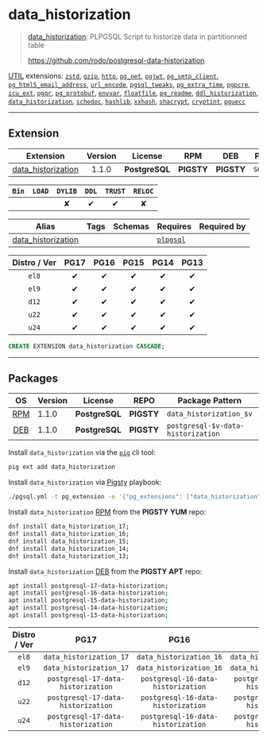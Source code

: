 # data_historization


> [data_historization](https://github.com/rodo/postgresql-data-historization): PLPGSQL Script to historize data in partitionned table
>
> https://github.com/rodo/postgresql-data-historization





[UTIL](/util) extensions: [`zstd`](/zstd), [`gzip`](/gzip), [`http`](/http), [`pg_net`](/pg_net), [`pgjwt`](/pgjwt), [`pg_smtp_client`](/pg_smtp_client), [`pg_html5_email_address`](/pg_html5_email_address), [`url_encode`](/url_encode), [`pgsql_tweaks`](/pgsql_tweaks), [`pg_extra_time`](/pg_extra_time), [`pgpcre`](/pgpcre), [`icu_ext`](/icu_ext), [`pgqr`](/pgqr), [`pg_protobuf`](/pg_protobuf), [`envvar`](/envvar), [`floatfile`](/floatfile), [`pg_readme`](/pg_readme), [`ddl_historization`](/ddl_historization), [`data_historization`](/data_historization), [`schedoc`](/schedoc), [`hashlib`](/hashlib), [`xxhash`](/xxhash), [`shacrypt`](/shacrypt), [`cryptint`](/cryptint), [`pguecc`](/pguecc)


-------
## Extension


| Extension | Version | License | RPM | DEB | PL |
|-----------|:-------:|:-------:|:---:|:---:|:--:|
| [data_historization](https://github.com/rodo/postgresql-data-historization) | 1.1.0 | **<span class="tcblue">PostgreSQL</span>** | **<span class="tcwarn">PIGSTY</span>** | **<span class="tcwarn">PIGSTY</span>** | `SQL` |



| `Bin` | `LOAD` | `DYLIB` | `DDL` | `TRUST` | `RELOC` |
|:-----:|:------:|:-------:|:-----:|:-------:|:-------:|
|  |  | <span class="tcwarn">✘</span> | <span class="tcblue">✔</span> | <span class="tcblue">✔</span> | <span class="tcwarn">✘</span> |



| Alias | Tags | Schemas | Requires | Required by |
|-------|------|---------|----------|-------------|
| [data_historization](/data_historization) |  |  | [`plpgsql`](plpgsql) |  |



| Distro / Ver | PG17 | PG16 | PG15 | PG14 | PG13 |
|:------------:|:----:|:----:|:----:|:----:|:----:|
| `el8` | <span class="tcblue">✔</span> | <span class="tcblue">✔</span> | <span class="tcblue">✔</span> | <span class="tcblue">✔</span> | <span class="tcblue">✔</span> |
| `el9` | <span class="tcblue">✔</span> | <span class="tcblue">✔</span> | <span class="tcblue">✔</span> | <span class="tcblue">✔</span> | <span class="tcblue">✔</span> |
| `d12` | <span class="tcblue">✔</span> | <span class="tcblue">✔</span> | <span class="tcblue">✔</span> | <span class="tcblue">✔</span> | <span class="tcblue">✔</span> |
| `u22` | <span class="tcblue">✔</span> | <span class="tcblue">✔</span> | <span class="tcblue">✔</span> | <span class="tcblue">✔</span> | <span class="tcblue">✔</span> |
| `u24` | <span class="tcblue">✔</span> | <span class="tcblue">✔</span> | <span class="tcblue">✔</span> | <span class="tcblue">✔</span> | <span class="tcblue">✔</span> |





```sql
CREATE EXTENSION data_historization CASCADE;
```

-----------


## Packages


| OS | Version | License | REPO | Package Pattern | 17 | 16 | 15 | 14 | 13 | Dependency |
|:--:|---------|:-------:|:----:|-----------------|:--:|:--:|:--:|:--:|:--:|------------|
| [RPM](/rpm) | 1.1.0 | **<span class="tcblue">PostgreSQL</span>** | **<span class="tcwarn">PIGSTY</span>** | `data_historization_$v` | **<span class="tcwarn">✔</span>** | **<span class="tcwarn">✔</span>** | **<span class="tcwarn">✔</span>** | **<span class="tcwarn">✔</span>** | **<span class="tcwarn">✔</span>** |  |
| [DEB](/deb) | 1.1.0 | **<span class="tcblue">PostgreSQL</span>** | **<span class="tcwarn">PIGSTY</span>** | `postgresql-$v-data-historization` | **<span class="tcwarn">✔</span>** | **<span class="tcwarn">✔</span>** | **<span class="tcwarn">✔</span>** | **<span class="tcwarn">✔</span>** | **<span class="tcwarn">✔</span>** |  |



Install `data_historization` via the [`pig`](https://github.com/pgsty/pig) cli tool:

```bash
pig ext add data_historization
```


Install `data_historization` via [Pigsty](https://pigsty.io/docs/pgext/usage/install/) playbook:

```bash
./pgsql.yml -t pg_extension -e '{"pg_extensions": ["data_historization"]}'
```


Install `data_historization` [RPM](/rpm) from the **<span class="tcwarn">PIGSTY</span>** **YUM** repo:

```bash
dnf install data_historization_17;
dnf install data_historization_16;
dnf install data_historization_15;
dnf install data_historization_14;
dnf install data_historization_13;
```


Install `data_historization` [DEB](/deb) from the **<span class="tcwarn">PIGSTY</span>** **APT** repo:

```bash
apt install postgresql-17-data-historization;
apt install postgresql-16-data-historization;
apt install postgresql-15-data-historization;
apt install postgresql-14-data-historization;
apt install postgresql-13-data-historization;
```




| Distro / Ver | PG17 | PG16 | PG15 | PG14 | PG13 |
|:------------:|:----:|:----:|:----:|:----:|:----:|
| `el8` | `data_historization_17` | `data_historization_16` | `data_historization_15` | `data_historization_14` | `data_historization_13` |
| `el9` | `data_historization_17` | `data_historization_16` | `data_historization_15` | `data_historization_14` | `data_historization_13` |
| `d12` | `postgresql-17-data-historization` | `postgresql-16-data-historization` | `postgresql-15-data-historization` | `postgresql-14-data-historization` | `postgresql-13-data-historization` |
| `u22` | `postgresql-17-data-historization` | `postgresql-16-data-historization` | `postgresql-15-data-historization` | `postgresql-14-data-historization` | `postgresql-13-data-historization` |
| `u24` | `postgresql-17-data-historization` | `postgresql-16-data-historization` | `postgresql-15-data-historization` | `postgresql-14-data-historization` | `postgresql-13-data-historization` |





